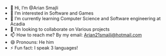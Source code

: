 - 👋 Hi, I’m @Arian Smajli
- 👀 I’m interested in Software and Games
- 🌱 I’m currently learning Computer Science and Software engineering at Acadia
- 💞️ I’m looking to collaborate on Various projects
- 📫 How to reach me? By my email: Arian21smajli@hotmail.com
- 😄 Pronouns: He him
- ⚡ Fun fact: I speak 3 languages!

<!---
arian21smajli/arian21smajli is a ✨ special ✨ repository because its `README.md` (this file) appears on your GitHub profile.
You can click the Preview link to take a look at your changes.
--->
